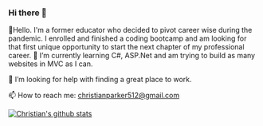 ### Hi there 👋


🔭Hello. I'm a former educator who decided to pivot career wise during the pandemic. I enrolled and finished a coding bootcamp and am looking for that first unique opportunity to start the next chapter of my professional career.
🌱 I’m currently learning C#, ASP.Net and am trying to build as many websites in MVC as I can.<br>


🤔 I’m looking for help with finding a great place to work.<br>

📫 How to reach me: christianparker512@gmail.com<br>

[![Christian's github stats](https://github-readme-stats.vercel.app/api?username=christianparker512)](https://github.com/anuraghazra/github-readme-stats)

